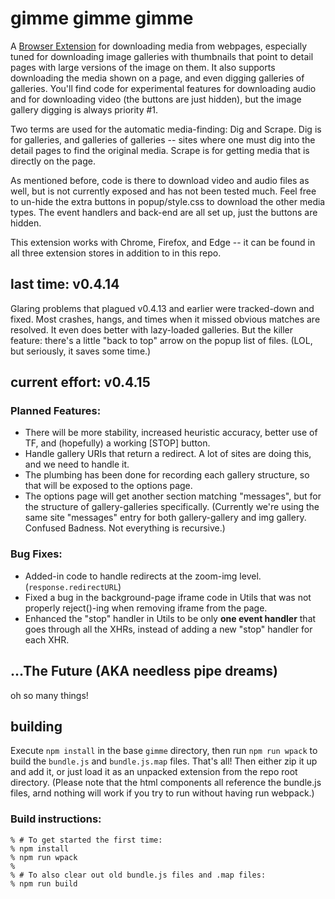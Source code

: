 # gimme gimme gimme
A [Browser Extension](https://developer.mozilla.org/en-US/docs/Mozilla/Add-ons/WebExtensions) for downloading media from webpages, especially tuned for downloading image galleries with thumbnails that point to detail pages with large versions of the image on them. It also supports downloading the media shown on a page, and even digging galleries of galleries. You'll find code for experimental features for downloading audio and for downloading video (the buttons are just hidden), but the image gallery digging is always priority #1.

Two terms are used for the automatic media-finding: Dig and Scrape. Dig is for galleries, and galleries of galleries -- sites where one must dig into the detail pages to find the original media. Scrape is for getting media that is directly on the page.

As mentioned before, code is there to download video and audio files as well, but is not currently exposed and has not been tested much. Feel free to un-hide the extra buttons in popup/style.css to download the other media types. The event handlers and back-end are all set up, just the buttons are hidden.

This extension works with Chrome, Firefox, and Edge -- it can be found in all three extension stores in addition to in this repo.


## last time: v0.4.14
Glaring problems that plagued v0.4.13 and earlier were tracked-down and fixed. Most crashes, hangs, and times when it missed obvious matches are resolved. It even does better with lazy-loaded galleries. But the killer feature: there's a little "back to top" arrow on the popup list of files. (LOL, but seriously, it saves some time.)


## current effort: v0.4.15

### Planned Features:
- There will be more stability, increased heuristic accuracy, better use of TF, and (hopefully) a working [STOP] button.
- Handle gallery URIs that return a redirect. A lot of sites are doing this, and we need to handle it.
- The plumbing has been done for recording each gallery structure, so that will be exposed to the options page.
- The options page will get another section matching "messages", but for the structure of gallery-galleries specifically. (Currently we're using the same site "messages" entry for both gallery-gallery and img gallery. Confused Badness. Not everything is recursive.)

### Bug Fixes:
- Added-in code to handle redirects at the zoom-img level. (`response.redirectURL`)
- Fixed a bug in the background-page iframe code in Utils that was not properly reject()-ing when removing iframe from the page.
- Enhanced the "stop" handler in Utils to be only **one event handler** that goes through all the XHRs, instead of adding a new "stop" handler for each XHR.


## ...The Future (AKA needless pipe dreams)
oh so many things!


## building
Execute `npm install` in the base `gimme` directory, then run `npm run wpack` to build the `bundle.js` and `bundle.js.map` files. That's all! Then either zip it up and add it, or just load it as an unpacked extension from the repo root directory. (Please note that the html components all reference the bundle.js files, arnd nothing will work if you try to run without having run webpack.)

### Build instructions:

```
% # To get started the first time:
% npm install
% npm run wpack
%
% # To also clear out old bundle.js files and .map files:
% npm run build
```